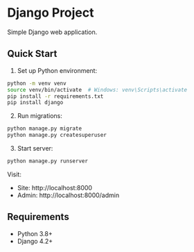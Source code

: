 # Django Project

Simple Django web application.

## Quick Start

1. Set up Python environment:
```bash
python -m venv venv
source venv/bin/activate  # Windows: venv\Scripts\activate
pip install -r requirements.txt
pip install django
```

2. Run migrations:
```bash
python manage.py migrate
python manage.py createsuperuser
```

3. Start server:
```bash
python manage.py runserver
```

Visit:
- Site: http://localhost:8000
- Admin: http://localhost:8000/admin

## Requirements
- Python 3.8+
- Django 4.2+
